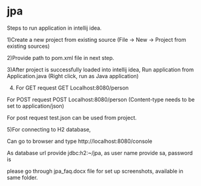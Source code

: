 # jpa

Steps to run application in intellij idea.

1)Create a new project from existing source (File -> New -> Project from existing sources)

2)Provide path to pom.xml file in next step.

3)After project is successfully loaded into intellij idea, Run application from Application.java (Right click, run as Java application)

4) For GET request  GET Localhost:8080/person

For POST request  POST Localhost:8080/person  (Content-type needs to be set to application/json)

For post request test.json can be used from project.

5)For connecting to H2 database,

Can go to browser and type http://localhost:8080/console

As database url provide jdbc:h2:~/jpa, as user name provide sa, password is <BLANK>


please go through jpa_faq.docx file for set up screenshots, available in same folder.
